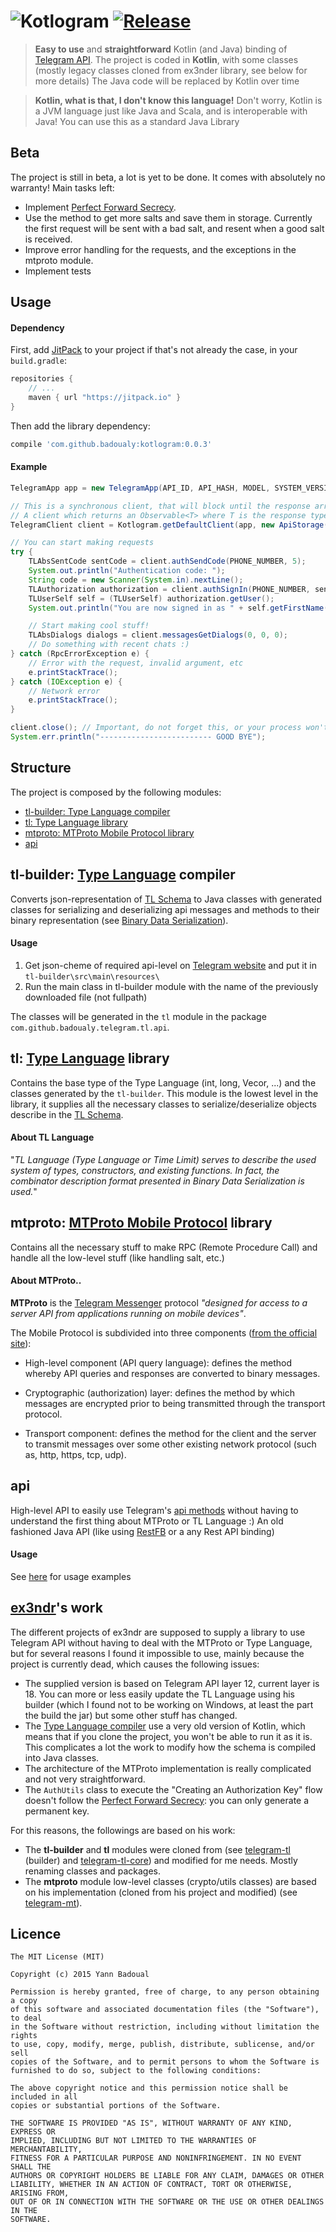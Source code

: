 ![Kotlogram](http://s28.postimg.org/u3sc3e24t/logo.png)
[![Release](https://img.shields.io/github/release/badoualy/kotlogram.svg?label=jitpack)](https://jitpack.io/#badoualy/kotlogram)
===========
> **Easy to use** and **straightforward** Kotlin (and Java) binding of [Telegram API](https://core.telegram.org/api).
> The project is coded in **Kotlin**, with some classes (mostly legacy classes cloned from ex3nder library, see below for more details)
> The Java code will be replaced by Kotlin over time

> **Kotlin, what is that, I don't know this language!** 
> Don't worry, Kotlin is a JVM language just like Java and Scala, and is interoperable with Java! You can use this as a standard Java Library

Beta
----------------
The project is still in beta, a lot is yet to be done. It comes with absolutely no warranty!
Main tasks left:
- Implement [Perfect Forward Secrecy](https://core.telegram.org/api/pfs).
- Use the method to get more salts and save them in storage. Currently the first request will be sent with a bad salt, and resent when a good salt is received.
- Improve error handling for the requests, and the exceptions in the mtproto module.
- Implement tests

Usage
----------------
#### Dependency

First, add [JitPack](https://jitpack.io/) to your project if that's not already the case, in your `build.gradle`:

```gradle
repositories {
    // ...
    maven { url "https://jitpack.io" }
}
```

Then add the library dependency:
```gradle
compile 'com.github.badoualy:kotlogram:0.0.3'
```


#### Example
```java
TelegramApp app = new TelegramApp(API_ID, API_HASH, MODEL, SYSTEM_VERSION, APP_VERSION, LANG_CODE);

// This is a synchronous client, that will block until the response arrive (or until timeout)
// A client which returns an Observable<T> where T is the response type will be available soon
TelegramClient client = Kotlogram.getDefaultClient(app, new ApiStorage());

// You can start making requests
try {
    TLAbsSentCode sentCode = client.authSendCode(PHONE_NUMBER, 5);
    System.out.println("Authentication code: ");
    String code = new Scanner(System.in).nextLine();
    TLAuthorization authorization = client.authSignIn(PHONE_NUMBER, sentCode.getPhoneCodeHash(), code);
    TLUserSelf self = (TLUserSelf) authorization.getUser();
    System.out.println("You are now signed in as " + self.getFirstName() + " " + self.getLastName());

    // Start making cool stuff!
    TLAbsDialogs dialogs = client.messagesGetDialogs(0, 0, 0);
    // Do something with recent chats :)
} catch (RpcErrorException e) {
    // Error with the request, invalid argument, etc
    e.printStackTrace();
} catch (IOException e) {
    // Network error
    e.printStackTrace();
}

client.close(); // Important, do not forget this, or your process won't finish
System.err.println("------------------------- GOOD BYE");
```


Structure
----------------
The project is composed by the following modules:
- [tl-builder: Type Language compiler](#tl-builder-type-language-compiler)
- [tl: Type Language library](#tl-type-language-library)
- [mtproto: MTProto Mobile Protocol library](#mtproto-mtproto-mobile-protocol-implementation)
- [api](#api)


tl-builder: [Type Language](http://core.telegram.org/mtproto/TL) compiler
----------------
Converts json-representation of [TL Schema](http://core.telegram.org/schema) to Java classes with generated classes for serializing and deserializing api messages and methods to their binary representation (see [Binary Data Serialization](https://core.telegram.org/mtproto/serialize)).
#### Usage
1. Get json-cheme of required api-level on [Telegram website](http://core.telegram.org/schema) and put it in ```tl-builder\src\main\resources\```
2. Run the main class in tl-builder module with the name of the previously downloaded file (not fullpath)

The classes will be generated in the ```tl``` module in the package ```com.github.badoualy.telegram.tl.api```.


tl: [Type Language]() library
----------------
Contains the base type of the Type Language (int, long, Vecor, ...) and the classes generated by the ```tl-builder```. This module is the lowest level in the library, it supplies all the necessary classes to serialize/deserialize objects describe in the [TL Schema](https://core.telegram.org/schema).
#### About TL Language
"*TL Language (Type Language or Time Limit) serves to describe the used system of types, constructors, and existing functions. In fact, the combinator description format presented in Binary Data Serialization is used.*"


mtproto: [MTProto Mobile Protocol](https://core.telegram.org/mtproto) library
----------------
Contains all the necessary stuff to make RPC (Remote Procedure Call) and handle all the low-level stuff (like handling salt, etc.)
#### About MTProto..

**MTProto** is the [Telegram Messenger](http://www.telegram.org ) protocol 
_"designed for access to a server API from applications running on mobile devices"_.

The Mobile Protocol is subdivided into three components ([from the official site](https://core.telegram.org/mtproto#general-description)):

 - High-level component (API query language): defines the method whereby API 
 queries and responses are converted to binary messages.
 
 - Cryptographic (authorization) layer: defines the method by which messages 
 are encrypted prior to being transmitted through the transport protocol.      
 
 - Transport component: defines the method for the client and the server to transmit 
 messages over some other existing network protocol (such as, http, https, tcp, udp).


api
----------------
High-level API to easily use Telegram's [api methods](https://core.telegram.org/methods) without having to understand the first thing about MTProto or TL Language :)
An old fashioned Java API (like using [RestFB](https://github.com/restfb/restfb) or a any Rest API binding)

#### Usage
See [here](#Usage) for usage examples


[ex3ndr](https://github.com/ex3ndr)'s work
----------------
The different projects of ex3ndr are supposed to supply a library to use Telegram API without having to deal with the MTProto or Type Language, but for several reasons I found it impossible to use, mainly because the project is currently dead, which causes the following issues:
- The supplied version is based on Telegram API layer 12, current layer is 18. You can more or less easily update the TL Language using his builder (which I found not to be working on Windows, at least the part the build the jar) but some other stuff has changed.
- The [Type Language compiler](https://github.com/ex3ndr/telegram-tl) use a very old version of Kotlin, which means that if you clone the project, you won't be able to run it as it is. This complicates a lot the work to modify how the schema is compiled into Java classes.
- The architecture of the MTProto implementation is really complicated and not very straightforward.
- The ```AuthUtils``` class to execute the "Creating an Authorization Key" flow doesn't follow the [Perfect Forward Secrecy](https://core.telegram.org/api/pfs): you can only generate a permanent key.

For this reasons, the followings are based on his work:
- The **tl-builder** and **tl** modules were cloned from (see [telegram-tl ](https://github.com/ex3ndr/telegram-tl) (builder) and [telegram-tl-core](https://github.com/ex3ndr/telegram-tl-core)) and modified for me needs. Mostly renaming classes and packages.
- The **mtproto** module low-level classes (crypto/utils classes) are based on his implementation (cloned from his project and modified) (see [telegram-mt](https://github.com/ex3ndr/telegram-mt)).


Licence
----------------
```
The MIT License (MIT)

Copyright (c) 2015 Yann Badoual

Permission is hereby granted, free of charge, to any person obtaining a copy
of this software and associated documentation files (the "Software"), to deal
in the Software without restriction, including without limitation the rights
to use, copy, modify, merge, publish, distribute, sublicense, and/or sell
copies of the Software, and to permit persons to whom the Software is
furnished to do so, subject to the following conditions:

The above copyright notice and this permission notice shall be included in all
copies or substantial portions of the Software.

THE SOFTWARE IS PROVIDED "AS IS", WITHOUT WARRANTY OF ANY KIND, EXPRESS OR
IMPLIED, INCLUDING BUT NOT LIMITED TO THE WARRANTIES OF MERCHANTABILITY,
FITNESS FOR A PARTICULAR PURPOSE AND NONINFRINGEMENT. IN NO EVENT SHALL THE
AUTHORS OR COPYRIGHT HOLDERS BE LIABLE FOR ANY CLAIM, DAMAGES OR OTHER
LIABILITY, WHETHER IN AN ACTION OF CONTRACT, TORT OR OTHERWISE, ARISING FROM,
OUT OF OR IN CONNECTION WITH THE SOFTWARE OR THE USE OR OTHER DEALINGS IN THE
SOFTWARE.
```
